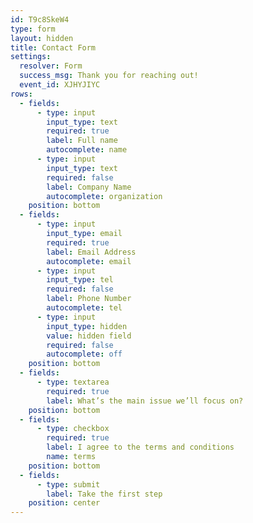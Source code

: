 ```yaml
---
id: T9c8SkeW4
type: form
layout: hidden
title: Contact Form
settings:
  resolver: Form
  success_msg: Thank you for reaching out!
  event_id: XJHYJIYC
rows:
  - fields:
      - type: input
        input_type: text
        required: true
        label: Full name
        autocomplete: name
      - type: input
        input_type: text
        required: false
        label: Company Name
        autocomplete: organization
    position: bottom
  - fields:
      - type: input
        input_type: email
        required: true
        label: Email Address
        autocomplete: email
      - type: input
        input_type: tel
        required: false
        label: Phone Number
        autocomplete: tel
      - type: input
        input_type: hidden
        value: hidden field
        required: false
        autocomplete: off
    position: bottom
  - fields:
      - type: textarea
        required: true
        label: What’s the main issue we’ll focus on?
    position: bottom
  - fields:
      - type: checkbox
        required: true
        label: I agree to the terms and conditions
        name: terms
    position: bottom
  - fields:
      - type: submit
        label: Take the first step
    position: center
---
```

